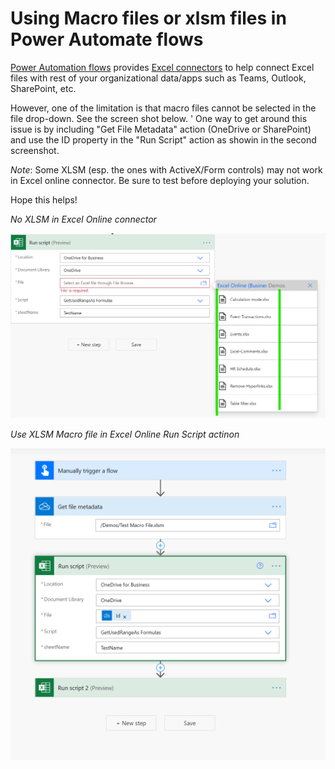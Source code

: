 # Using Macro files or xlsm files in Power Automate flows

[Power Automation flows](https://us.flow.microsoft.com/) provides [Excel connectors](https://us.flow.microsoft.com/connectors/shared_excelonlinebusiness/excel-online-business/) to help connect Excel files with rest of your organizational data/apps such as Teams, Outlook, SharePoint, etc. 

However, one of the limitation is that macro files cannot be selected in the file drop-down. See the screen shot below. 
'
One way to get around this issue is by including "Get File Metadata" action (OneDrive or SharePoint) and use the ID property in the "Run Script" action as showin in the second screenshot. 

_Note_: Some XLSM (esp. the ones with ActiveX/Form controls) may not work in Excel online connector. Be sure to test before deploying your solution. 

Hope this helps! 

_No XLSM  in Excel Online connector_ 

![No xlsm in Run Script action](no%20xlsm.png)


_Use XLSM Macro file in Excel Online Run Script actinon_

![xlsm in Run Script action](xlsm%20in%20pa.png)

